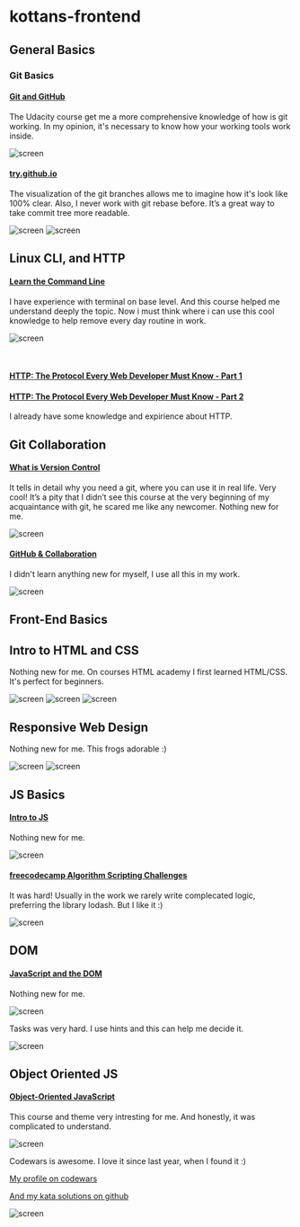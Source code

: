 # kottans-frontend

<h2>General Basics</h2>

<h3>Git Basics</h3>

<h4><a href="https://www.udacity.com/course/how-to-use-git-and-github--ud775">Git and GitHub</a></h4>
The Udacity course get me a more comprehensive knowledge of how is git working. In my opinion, it's necessary to know how your working tools work inside.

![screen](Git_and_GitHub/How_to_use_Git_and_GitHub.png)

<h4><a href="try.github.io">try.github.io</a></h4>
The visualization of the git branches allows me to imagine how it's look like 100% clear. Also, I never work with git rebase before. It’s a great way to take commit tree more readable.

![screen](Git_and_GitHub/try.github.io.png)
![screen](Git_and_GitHub/try.github.io2.png)

## Linux CLI, and HTTP

<h4><a href="https://www.codecademy.com/learn/learn-the-command-line">Learn the Command Line</a></h4>

I have experience with terminal on base level. And this course helped me understand deeply the topic. Now i must think where i can use this cool knowledge to help remove every day routine in work.

![screen](task_linux_cli/task_linux_cli.png)

<br />

<h4><a href="https://code.tutsplus.com/tutorials/http-the-protocol-every-web-developer-must-know-part-1--net-31177">HTTP: The Protocol Every Web Developer Must Know - Part 1</a></h4>
<h4><a href="https://code.tutsplus.com/tutorials/http-the-protocol-every-web-developer-must-know-part-2--net-31155">HTTP: The Protocol Every Web Developer Must Know - Part 2</a></h4>

I already have some knowledge and expirience about HTTP.

## Git Collaboration

<h4><a href="https://classroom.udacity.com/courses/ud123/">What is Version Control</a></h4>

It tells in detail why you need a git, where you can use it in real life. Very cool! It’s a pity that I didn’t see this course at the very beginning of my acquaintance with git, he scared me like any newcomer. Nothing new for me.

![screen](task_git_collaboration/task_git_collaboration.png)

<h4><a href="https://classroom.udacity.com/courses/ud456">GitHub & Collaboration</a></h4>

I didn't learn anything new for myself, I use all this in my work.

![screen](task_git_collaboration/task_git_collaboration2.png)

<h2>Front-End Basics</h2>

## Intro to HTML and CSS

Nothing new for me. On courses HTML academy I first learned HTML/CSS. It's perfect for beginners.

![screen](tasks_html_css/tasks_html_css.png)
![screen](tasks_html_css/tasks_html_css2.png)
![screen](tasks_html_css/tasks_html_css3.png)

## Responsive Web Design

Nothing new for me. This frogs adorable :)

![screen](tasks_responsive/tasks_responsive2.png)
![screen](tasks_responsive/tasks_responsive.png)

## JS Basics

<h4><a href="https://www.udacity.com/course/intro-to-javascript--ud803">Intro to JS</a></h4>

Nothing new for me.

![screen](task_js_basics/task_js_basics2.png)

<h4><a href="https://learn.freecodecamp.org/javascript-algorithms-and-data-structures/intermediate-algorithm-scripting/">freecodecamp Algorithm Scripting Challenges</a></h4>

It was hard! Usually in the work we rarely write complecated logic, preferring the library lodash. But I like it :)

![screen](task_js_basics/task_js_basics.png)

## DOM

<h4><a href="https://classroom.udacity.com/courses/ud117">JavaScript and the DOM</a></h4>

Nothing new for me.

![screen](task_js_dom/task_js_dom.png)

Tasks was very hard. I use hints and this can help me decide it.

![screen](task_js_dom/task_js_dom2.png)

## Object Oriented JS

<h4><a href="https://classroom.udacity.com/courses/ud015">Object-Oriented JavaScript</a></h4>

This course and theme very intresting for me. And honestly, it was complicated to understand.

![screen](task_js_oop/task_js_oop2.png)

Codewars is awesome. I love it since last year, when I found it :)

<a href="https://www.codewars.com/users/jmuse">My profile on codewars</a>

<a href="https://github.com/jsmuse/codewars">And my kata solutions on github</a>

![screen](task_js_oop/task_js_oop.png)
